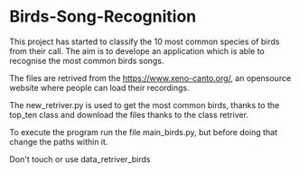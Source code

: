 # Birds-Song-Recognition
This project has started to classify the 10 most common species of birds from their call. The aim is to develope an application which is able to recognise the most common birds songs.

The files are retrived from the https://www.xeno-canto.org/, an opensource website where people can load their recordings.

The new_retriver.py is used to get the most common birds, thanks to the top_ten class and download the files thanks to the class retriver.

To execute the program run the file main_birds.py, but before doing that change the paths within it.

Don't touch or use data_retriver_birds
